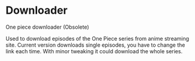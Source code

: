 # Downloader
One piece downloader (Obsolete)

Used to download episodes of the One Piece series from anime streaming site.
Current version downloads single episodes, you have to change the link each time.
With minor tweaking it could download the whole series.
